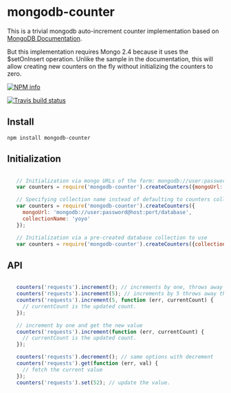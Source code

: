 # mongodb-counter

This is a trivial mongodb auto-increment counter implementation based on [MongoDB Documentation](http://docs.mongodb.org/manual/tutorial/create-an-auto-incrementing-field/).

But this implementation requires Mongo 2.4 because it uses the $setOnInsert operation.  Unlike the sample in the documentation, this will allow creating new counters on the fly without initializing the counters to zero.

[![NPM info](https://nodei.co/npm/mongodb-counter.png?downloads=true)](https://npmjs.org/package/mongodb-counter)

[![Travis build status](https://api.travis-ci.org/Like-Falling-Leaves/mongodb-counter.png?branch=master)](
https://travis-ci.org/Like-Falling-Leaves/mongodb-counter)

## Install

    npm install mongodb-counter

## Initialization

```javascript

   // Initialization via mongo URLs of the form: mongodb://user:password@host:port/database
   var counters = require('mongodb-counter').createCounters({mongoUrl: 'mongodb://user:password@host:port/database'});

   // Specifying collection name instead of defaulting to counters collection
   var counters = require('mongodb-counter').createCounters({
     mongoUrl: 'mongodb://user:password@host:port/database',
     collectionName: 'yoyo'
   });

   // Initialization via a pre-created database collection to use
   var counters = require('mongodb-counter').createCounters({collection: db.counters});

```

## API

```javascript

   counters('requests').increment(); // increments by one, throws away the result
   counters('requests').increment(5); // increments by 5 throws away the result
   counters('requests').increment(5, function (err, currentCount) {
     // currentCount is the updated count.
   });

   // increment by one and get the new value
   counters('requests').increment(function (err, currentCount) {
     // currentCount is the updated count.
   });

   counters('requests').decrement(); // same options with decrement
   counters('requests').get(function (err, val) {
     // fetch the current value
   });
   counters('requests').set(52); // update the value.

```

